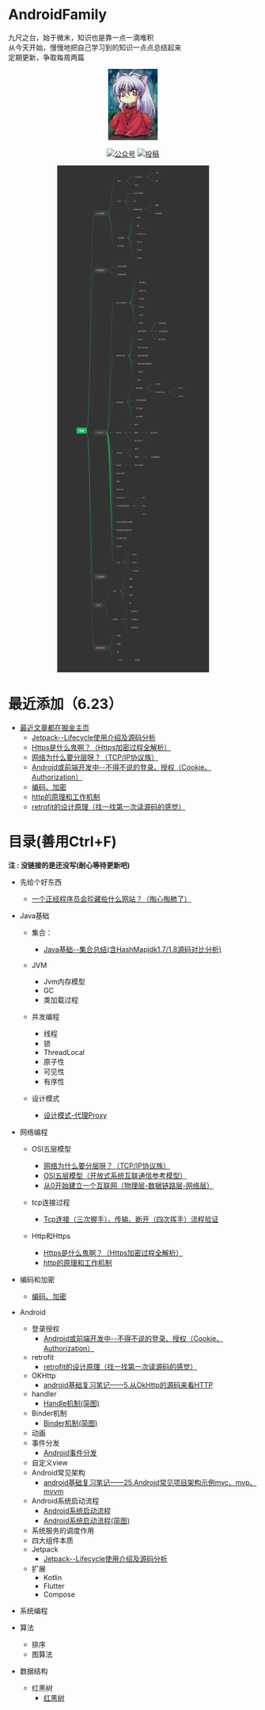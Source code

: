 # AndroidFamily
九尺之台，始于微末，知识也是靠一点一滴堆积  
从今天开始，慢慢地把自己学习到的知识一点点总结起来  
定期更新，争取每周两篇
<p align="center">
    <a href="https://github.com/BitToNet/AndroidFamily" target="_blank">
        <img src="https://github.com/BitToNet/AndroidFamily/blob/main/head.jpeg" width="20%"/>
    </a>
</p>

<p align="center">
  <a href="https://juejin.im/user/4476867078523896"><img src="https://img.shields.io/badge/juejin-掘金-blue.svg" alt="公众号"></a>
  <a href="https://me.csdn.net/qq_36333289"><img src="https://img.shields.io/badge/csdn-CSDN-red.svg" alt="投稿"></a>
</p>

<p align="center">
    <a href="https://github.com/BitToNet/AndroidFamily" target="_blank">
        <img src="https://github.com/BitToNet/AndroidFamily/blob/main/%E7%8E%B2%E7%8F%91.png" width=""/>
    </a>
</p>

# 最近添加（6.23）
- [最近文章都在掘金主页](https://juejin.cn/user/4476867078523896)  
    - [Jetpack--Lifecycle使用介绍及源码分析 ](https://juejin.cn/post/6976910894135509028)
    - [Https是什么鬼啊？（Https加密过程全解析）](https://juejin.cn/post/6976905072584491021)
    - [网络为什么要分层呀？（TCP/IP协议族）](https://juejin.cn/post/6976900335348482078)
    - [Android或前端开发中--不得不说的登录、授权（Cookie、Authorization）](https://juejin.cn/post/6976141229322928135)
    - [编码、加密](https://juejin.cn/post/6975040402235588639)
    - [http的原理和工作机制](https://juejin.cn/post/6974699720966930445)
    - [retrofit的设计原理（找一找第一次读源码的感觉）](https://juejin.cn/post/6972483109245681678)

# 目录(善用Ctrl+F)

**注 : 没链接的是还没写(耐心等待更新吧)**
- 先给个好东西
    - [一个正经程序员会珍藏些什么网站？（掏心掏肺了）](https://juejin.cn/post/6971430758619545631)

- Java基础
  - 集合：
    - [Java基础--集合总结(含HashMapjdk1.7/1.8源码对比分析)](https://juejin.cn/post/6968818852939431949)
  - JVM
    - Jvm内存模型
    - GC
    - 类加载过程

  - 并发编程
    - 线程
    - 锁
    - ThreadLocal
    - 原子性
    - 可见性
    - 有序性
    
  - 设计模式
    - [设计模式-代理Proxy ](https://juejin.cn/post/6972425556730052615)

- 网络编程
  - OSI五层模型
    - [网络为什么要分层呀？（TCP/IP协议族）](https://juejin.cn/post/6976900335348482078)
    - [OSI五层模型（开放式系统互联通信参考模型）](https://juejin.cn/post/6971269101574438920)
    - [从0开始建立一个互联网（物理层-数据链路层-网络层）](https://juejin.cn/post/6971735127072342023)
    
  - tcp连接过程
    - [Tcp连接（三次握手）、传输、断开（四次挥手）流程验证](https://juejin.cn/post/6969041036811173918)
  - Http和Https
      - [Https是什么鬼啊？（Https加密过程全解析）](https://juejin.cn/post/6976905072584491021)
    - [http的原理和工作机制](https://juejin.cn/post/6974699720966930445)
- 编码和加密
    - [编码、加密](https://juejin.cn/post/6975040402235588639)
- Android
  - 登录授权
    - [Android或前端开发中--不得不说的登录、授权（Cookie、Authorization）](https://juejin.cn/post/6976141229322928135)
  - retrofit
    - [retrofit的设计原理（找一找第一次读源码的感觉）](https://juejin.cn/post/6972483109245681678)
  - OKHttp
    - [android基础复习笔记——5.从OkHttp的源码来看HTTP](https://blog.csdn.net/qq_36333289/article/details/110376561?spm=1001.2014.3001.5501)
  - handler
    - [Handle机制(简图)](https://juejin.cn/post/6969019676667936781)
  - Binder机制
    - [Binder机制(简图)](https://juejin.cn/post/6969011878224166942)
  - 动画
  - 事件分发
    - [Android事件分发](https://juejin.cn/post/6969071418432552990)
  - 自定义view
  - Android常见架构
    - [android基础复习笔记——25.Android常见项目架构示例mvc、mvp、mvvm](https://blog.csdn.net/qq_36333289/article/details/110239460?spm=1001.2014.3001.5501)
  - Android系统启动流程
    - [Android系统启动流程](https://blog.csdn.net/qq_36333289/article/details/111315000?spm=1001.2014.3001.5501)
    - [Android系统启动流程(简图)](https://juejin.cn/post/6969015595610308639)
  - 系统服务的调度作用
  - 四大组件本质
  - Jetpack
      - [Jetpack--Lifecycle使用介绍及源码分析 ](https://juejin.cn/post/6976910894135509028)
  - 扩展
    - Kotlin
    - Flutter
    - Compose
    
- 系统编程

- 算法
  - 排序
  - 图算法
- 数据结构
  - 红黑树
    - [红黑树](https://juejin.cn/post/6969125769260269605)


    
